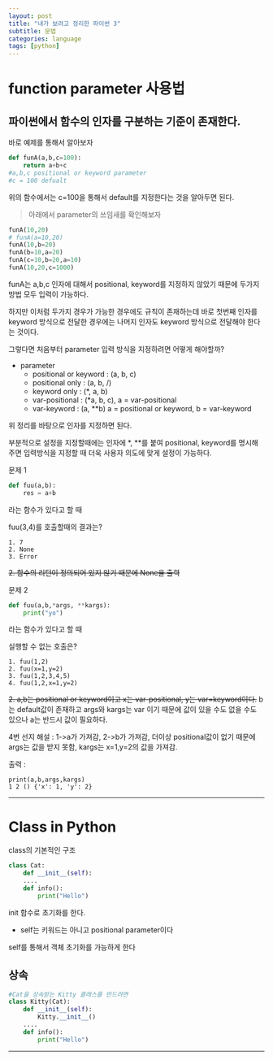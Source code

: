 ```yaml
---
layout: post
title: "내가 보려고 정리한 파이썬 3"
subtitle: 문법
categories: language
tags: [python]
---
```

# function parameter 사용법
파이썬에서 함수의 인자를 구분하는 기준이 존재한다.
---

바로 예제를 통해서 알아보자
```python
def funA(a,b,c=100):
    return a+b+c
#a,b,c positional or keyword parameter
#c = 100 defualt
```
위의 함수에서는 c=100을 통해서 default를 지정한다는 것을 알아두면 된다.

>아래에서 parameter의 쓰임새를 확인해보자
```python
funA(10,20)
# funA(a=10,20)
funA(10,b=20)
funA(b=10,a=20)
funA(c=10,b=20,a=10)
funA(10,20,c=1000)
```
funA는 a,b,c 인자에 대해서 positional, keyword를 지정하지 않았기 때문에 두가지 방법 모두 입력이 가능하다.

하지만 이처럼 두가지 경우가 가능한 경우에도 규칙이 존재하는데 바로
첫번째 인자를 keyword 방식으로 전달한 경우에는 나머지 인자도 keyword 방식으로 전달해야 한다는 것이다.

그렇다면 처음부터 parameter 입력 방식을 지정하려면 어떻게 해야할까?
- parameter
    - positional or keyword : (a, b, c)
    - positional only : (a, b, /)
    - keyword only : (\*, a, b)
    - var-positional : (\*a, b, c), a = var-positional
    - var-keyword : (a, \*\*b) a = positional or keyword, b = var-keyword

위 정리를 바탕으로 인자를 지정하면 된다.

부분적으로 설정을 지정할때에는 인자에 *, **를 붙여 positional, keyword를 명시해주면 입력방식을 지정할 때 더욱 사용자 의도에 맞게 설정이 가능하다.


문제 1
```python
def fuu(a,b):
    res = a+b
```
라는 함수가 있다고 할 때

fuu(3,4)를 호출할때의 결과는?
```
1. 7
2. None
3. Error
```
~~2. 함수의 리턴이 정의되어 있지 않기 때문에 None을 출력~~

문제 2
```python
def fuu(a,b,*args, **kargs):
    print("yo")
```
라는 함수가 있다고 할 때

실행할 수 없는 호출은?
```
1. fuu(1,2)
2. fuu(x=1,y=2)
3. fuu(1,2,3,4,5)
4. fuu(1,2,x=1,y=2)
```
~~2. a,b는 positional or keyword이고 x는 var-positional, y는 var=keyword이다.~~
b는 default값이 존재하고 args와 kargs는 var 이기 때문에 값이 있을 수도 없을 수도 있으나 a는 반드시 값이 필요하다.

4번 선지 해설 : 1->a가 가져감, 2->b가 가져감, 더이상 positional값이 없기 때문에 args는 값을 받지 못함, kargs는 x=1,y=2의 값을 가져감.

출력 : 
```
print(a,b,args,kargs)
1 2 () {'x': 1, 'y': 2}
```

 ---
# Class in Python

class의 기본적인 구조
```python
class Cat:
    def __init__(self):
    ....
    def info():
        print("Hello")
```
init 함수로 초기화를 한다.
- self는 키워드는 아니고 positional parameter이다

self를 통해서 객체 초기화를 가능하게 한다

## 상속
```python
#Cat을 상속받는 Kitty 클래스를 만드려면
class Kitty(Cat):
    def __init__(self):
        Kitty.__init__()
    ....
    def info():
        print("Hello")
```
 ---
 